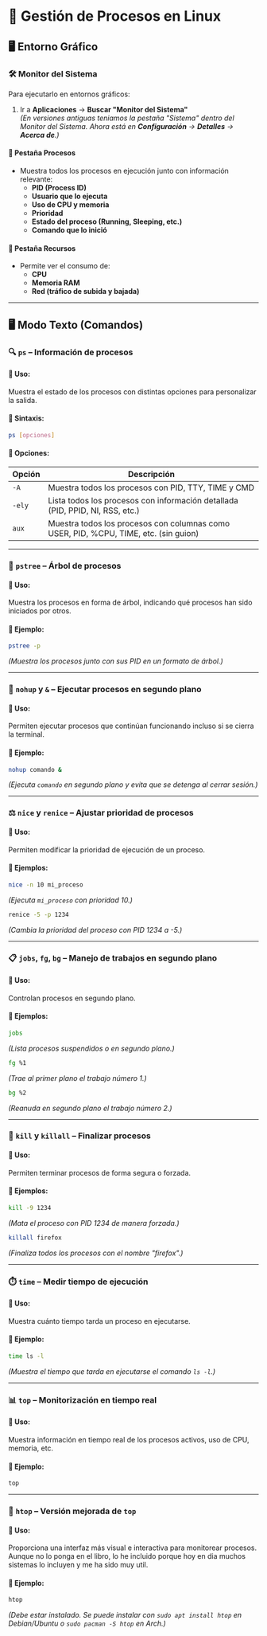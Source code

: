 # 📌 Gestión de Procesos en Linux

## 🖥️ Entorno Gráfico

### 🛠️ **Monitor del Sistema**
Para ejecutarlo en entornos gráficos:
1. Ir a **Aplicaciones** -> **Buscar "Monitor del Sistema"**  
   *(En versiones antiguas teniamos la pestaña "Sistema" dentro del Monitor del Sistema. Ahora está en **Configuración** -> **Detalles** -> **Acerca de**.)*

#### 🔹 **Pestaña Procesos**
- Muestra todos los procesos en ejecución junto con información relevante:
  - **PID (Process ID)**  
  - **Usuario que lo ejecuta**  
  - **Uso de CPU y memoria**  
  - **Prioridad**  
  - **Estado del proceso (Running, Sleeping, etc.)**  
  - **Comando que lo inició**  

#### 🔹 **Pestaña Recursos**
- Permite ver el consumo de:
  - **CPU**
  - **Memoria RAM**
  - **Red (tráfico de subida y bajada)**

---

## 🖥️ **Modo Texto (Comandos)**

### 🔍 `ps` – Información de procesos
#### 🔹 **Uso:**
Muestra el estado de los procesos con distintas opciones para personalizar la salida.

#### 🔹 **Sintaxis:**
```bash
ps [opciones]
```
#### 🔹 **Opciones:**
| Opción | Descripción |
|--------|------------|
| `-A` | Muestra todos los procesos con PID, TTY, TIME y CMD |
| `-ely` | Lista todos los procesos con información detallada (PID, PPID, NI, RSS, etc.) |
| `aux` | Muestra todos los procesos con columnas como USER, PID, %CPU, TIME, etc. (sin guion) |

---

### 🌳 `pstree` – Árbol de procesos
#### 🔹 **Uso:**
Muestra los procesos en forma de árbol, indicando qué procesos han sido iniciados por otros.

#### 🔹 **Ejemplo:**
```bash
pstree -p
```
*(Muestra los procesos junto con sus PID en un formato de árbol.)*

---

### 🔄 `nohup` y `&` – Ejecutar procesos en segundo plano
#### 🔹 **Uso:**
Permiten ejecutar procesos que continúan funcionando incluso si se cierra la terminal.

#### 🔹 **Ejemplo:**
```bash
nohup comando &
```
*(Ejecuta `comando` en segundo plano y evita que se detenga al cerrar sesión.)*

---

### ⚖️ `nice` y `renice` – Ajustar prioridad de procesos
#### 🔹 **Uso:**
Permiten modificar la prioridad de ejecución de un proceso.

#### 🔹 **Ejemplos:**
```bash
nice -n 10 mi_proceso
```
*(Ejecuta `mi_proceso` con prioridad 10.)*

```bash
renice -5 -p 1234
```
*(Cambia la prioridad del proceso con PID 1234 a -5.)*

---

### 📋 `jobs`, `fg`, `bg` – Manejo de trabajos en segundo plano
#### 🔹 **Uso:**
Controlan procesos en segundo plano.

#### 🔹 **Ejemplos:**
```bash
jobs
```
*(Lista procesos suspendidos o en segundo plano.)*

```bash
fg %1
```
*(Trae al primer plano el trabajo número 1.)*

```bash
bg %2
```
*(Reanuda en segundo plano el trabajo número 2.)*

---

### 🔫 `kill` y `killall` – Finalizar procesos
#### 🔹 **Uso:**
Permiten terminar procesos de forma segura o forzada.

#### 🔹 **Ejemplos:**
```bash
kill -9 1234
```
*(Mata el proceso con PID 1234 de manera forzada.)*

```bash
killall firefox
```
*(Finaliza todos los procesos con el nombre "firefox".)*

---

### ⏱️ `time` – Medir tiempo de ejecución
#### 🔹 **Uso:**
Muestra cuánto tiempo tarda un proceso en ejecutarse.

#### 🔹 **Ejemplo:**
```bash
time ls -l
```
*(Muestra el tiempo que tarda en ejecutarse el comando `ls -l`.)*

---

### 📊 `top` – Monitorización en tiempo real
#### 🔹 **Uso:**
Muestra información en tiempo real de los procesos activos, uso de CPU, memoria, etc.

#### 🔹 **Ejemplo:**
```bash
top
```

---

### 🚀 `htop` – Versión mejorada de `top`
#### 🔹 **Uso:**
Proporciona una interfaz más visual e interactiva para monitorear procesos. Aunque no lo ponga en el libro, lo he incluido porque hoy en dia muchos sistemas lo incluyen y me ha sido muy util.

#### 🔹 **Ejemplo:**
```bash
htop
```
*(Debe estar instalado. Se puede instalar con `sudo apt install htop` en Debian/Ubuntu o `sudo pacman -S htop` en Arch.)*
